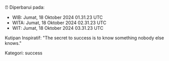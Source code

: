 ⏰ Diperbarui pada:
- WIB: Jumat, 18 Oktober 2024 01.31.23 UTC
- WITA: Jumat, 18 Oktober 2024 02.31.23 UTC
- WIT: Jumat, 18 Oktober 2024 03.31.23 UTC

Kutipan Inspiratif:
"The secret to success is to know something nobody else knows."


Kategori: success

